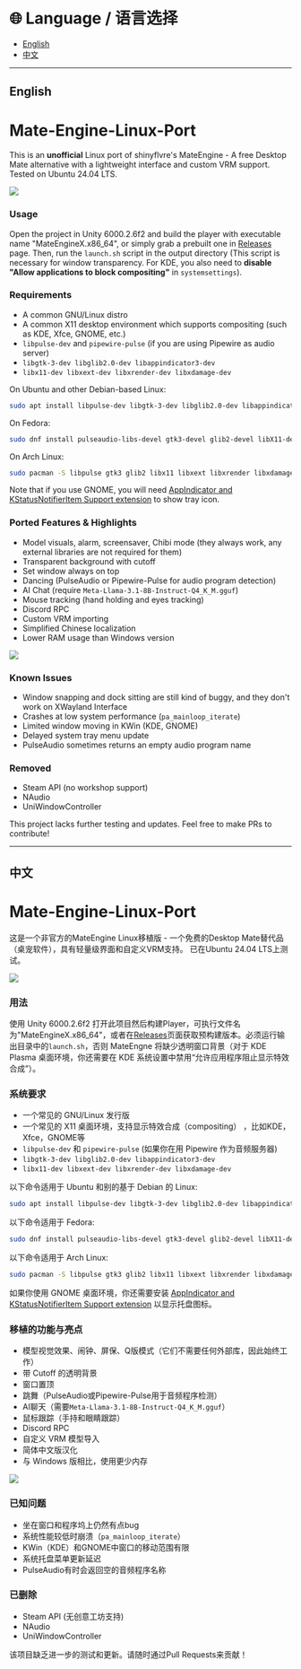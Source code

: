 # 🌐 Language / 语言选择
- [English](#English)
- [中文](#中文)

---

## English

# Mate-Engine-Linux-Port
This is an **unofficial** Linux port of shinyflvre's MateEngine - A free Desktop Mate alternative with a lightweight interface and custom VRM support.
Tested on Ubuntu 24.04 LTS.

![](https://raw.githubusercontent.com/Marksonthegamer/Mate-Engine-Linux-Port/refs/heads/main/Screenshot.png)

### Usage
Open the project in Unity 6000.2.6f2 and build the player with executable name "MateEngineX.x86_64", or simply grab a prebuilt one in [Releases](https://github.com/Marksonthegamer/Mate-Engine-Linux-Port/releases/) page. Then, run the `launch.sh` script in the output directory (This script is necessary for window transparency. For KDE, you also need to **disable "Allow applications to block compositing"** in `systemsettings`).

### Requirements
- A common GNU/Linux distro
- A common X11 desktop environment which supports compositing (such as KDE, Xfce, GNOME, etc.)
- `libpulse-dev` and `pipewire-pulse` (if you are using Pipewire as audio server)
- `libgtk-3-dev libglib2.0-dev libappindicator3-dev`
- `libx11-dev libxext-dev libxrender-dev libxdamage-dev`

On Ubuntu and other Debian-based Linux:
```bash
sudo apt install libpulse-dev libgtk-3-dev libglib2.0-dev libappindicator3-dev libx11-dev libxext-dev libxrender-dev libxdamage-dev
```
On Fedora:
```bash
sudo dnf install pulseaudio-libs-devel gtk3-devel glib2-devel libX11-devel libXext-devel libXrender-devel libXdamage-devel libappindicator-gtk3
```
On Arch Linux:
```bash
sudo pacman -S libpulse gtk3 glib2 libx11 libxext libxrender libxdamage libappindicator-gtk3
```

Note that if you use GNOME, you will need [AppIndicator and KStatusNotifierItem Support extension](https://extensions.gnome.org/extension/615/appindicator-support/) to show tray icon.

### Ported Features & Highlights
- Model visuals, alarm, screensaver, Chibi mode (they always work, any external libraries are not required for them)
- Transparent background with cutoff
- Set window always on top
- Dancing (PulseAudio or Pipewire-Pulse for audio program detection)
- AI Chat (require `Meta-Llama-3.1-8B-Instruct-Q4_K_M.gguf`)
- Mouse tracking (hand holding and eyes tracking)
- Discord RPC
- Custom VRM importing
- Simplified Chinese localization
- Lower RAM usage than Windows version

![](https://raw.githubusercontent.com/Marksonthegamer/Mate-Engine-Linux-Port/refs/heads/main/RAMComparition.png)

### Known Issues
- Window snapping and dock sitting are still kind of buggy, and they don't work on XWayland Interface
- Crashes at low system performance (`pa_mainloop_iterate`)
- Limited window moving in KWin (KDE, GNOME)
- Delayed system tray menu update
- PulseAudio sometimes returns an empty audio program name

### Removed
- Steam API (no workshop support)
- NAudio
- UniWindowController

This project lacks further testing and updates. Feel free to make PRs to contribute!

---

## 中文

# Mate-Engine-Linux-Port
这是一个非官方的MateEngine Linux移植版 - 一个免费的Desktop Mate替代品（桌宠软件），具有轻量级界面和自定义VRM支持。
已在Ubuntu 24.04 LTS上测试。

![](https://raw.githubusercontent.com/Marksonthegamer/Mate-Engine-Linux-Port/refs/heads/main/Screenshot.png)

### 用法
使用 Unity 6000.2.6f2 打开此项目然后构建Player，可执行文件名为"MateEngineX.x86_64"，或者在[Releases](https://github.com/Marksonthegamer/Mate-Engine-Linux-Port/releases/)页面获取预构建版本。必须运行输出目录中的`launch.sh`，否则 MateEngne 将缺少透明窗口背景（对于 KDE Plasma 桌面环境，你还需要在 KDE 系统设置中禁用“允许应用程序阻止显示特效合成”）。

### 系统要求
- 一个常见的 GNU/Linux 发行版
- 一个常见的 X11 桌面环境，支持显示特效合成（compositing） ，比如KDE，Xfce，GNOME等
- `libpulse-dev` 和 `pipewire-pulse` (如果你在用 Pipewire 作为音频服务器)
- `libgtk-3-dev libglib2.0-dev libappindicator3-dev`
- `libx11-dev libxext-dev libxrender-dev libxdamage-dev`

以下命令适用于 Ubuntu 和别的基于 Debian 的 Linux:
```bash
sudo apt install libpulse-dev libgtk-3-dev libglib2.0-dev libappindicator3-dev libx11-dev libxext-dev libxrender-dev libxdamage-dev
```
以下命令适用于 Fedora:
```bash
sudo dnf install pulseaudio-libs-devel gtk3-devel glib2-devel libX11-devel libXext-devel libXrender-devel libXdamage-devel libappindicator-gtk3
```
以下命令适用于 Arch Linux:
```bash
sudo pacman -S libpulse gtk3 glib2 libx11 libxext libxrender libxdamage libappindicator-gtk3
```

如果你使用 GNOME 桌面环境，你还需要安装 [AppIndicator and KStatusNotifierItem Support extension](https://extensions.gnome.org/extension/615/appindicator-support/) 以显示托盘图标。

### 移植的功能与亮点
- 模型视觉效果、闹钟、屏保、Q版模式（它们不需要任何外部库，因此始终工作）
- 带 Cutoff 的透明背景
- 窗口置顶
- 跳舞（PulseAudio或Pipewire-Pulse用于音频程序检测）
- AI聊天（需要`Meta-Llama-3.1-8B-Instruct-Q4_K_M.gguf`）
- 鼠标跟踪（手持和眼睛跟踪）
- Discord RPC
- 自定义 VRM 模型导入
- 简体中文版汉化
- 与 Windows 版相比，使用更少内存

![](https://raw.githubusercontent.com/Marksonthegamer/Mate-Engine-Linux-Port/refs/heads/main/RAMComparition.png)

### 已知问题
- 坐在窗口和程序坞上仍然有点bug
- 系统性能较低时崩溃（`pa_mainloop_iterate`）
- KWin（KDE）和GNOME中窗口的移动范围有限
- 系统托盘菜单更新延迟
- PulseAudio有时会返回空的音频程序名称

### 已删除
- Steam API (无创意工坊支持)
- NAudio
- UniWindowController

该项目缺乏进一步的测试和更新。请随时通过Pull Requests来贡献！
